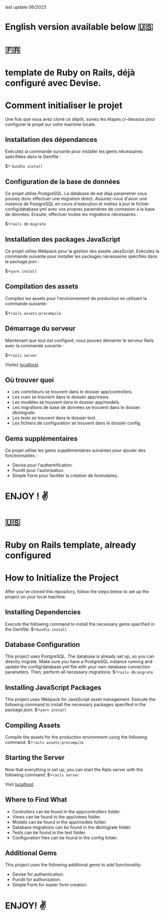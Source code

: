 last update 06/2023
# English version available below :us: 
# :fr: 

# template de Ruby on Rails, déjà configuré avec Devise.

# Comment initialiser le projet
Une fois que vous avez cloné ce dépôt, suivez les étapes ci-dessous pour configurer le projet sur votre machine locale.

## Installation des dépendances
Exécutez la commande suivante pour installer les gems nécessaires spécifiées dans le Gemfile :

$> `bundle install`
## Configuration de la base de données
Ce projet utilise PostgreSQL. 
La database de est deja parametrer vous pouvez donc effectuer une migration direct.
Assurez-vous d'avoir une instance de PostgreSQL en cours d'exécution et mettez à jour le fichier config/database.yml avec vos propres paramètres de connexion à la base de données. Ensuite, effectuer toutes les migrations nécessaires :


$>`rails db:migrate`
## Installation des packages JavaScript
Ce projet utilise Webpack pour la gestion des assets JavaScript. Exécutez la commande suivante pour installer les packages nécessaires spécifiés dans le package.json :

$>`yarn install`
## Compilation des assets
Compilez les assets pour l'environnement de production en utilisant la commande suivante :

$>`rails assets:precompile`
## Démarrage du serveur
Maintenant que tout est configuré, vous pouvez démarrer le serveur Rails avec la commande suivante :

$>`rails server`

Visitez [localhost](http://localhost:3000).
## Où trouver quoi
+ Les contrôleurs se trouvent dans le dossier app/controllers.
+ Les vues se trouvent dans le dossier app/views.
+ Les modèles se trouvent dans le dossier app/models.
+ Les migrations de base de données se trouvent dans le dossier db/migrate.
+ Les tests se trouvent dans le dossier test.
+ Les fichiers de configuration se trouvent dans le dossier config.
  
## Gems supplémentaires
Ce projet utilise les gems supplémentaires suivantes pour ajouter des fonctionnalités :

+ Devise pour l'authentification.
+ Pundit pour l'autorisation.
+ Simple Form pour faciliter la création de formulaires.
# ENJOY ! :v:

# :us:
# Ruby on Rails template, already configured
# How to Initialize the Project
After you've cloned this repository, follow the steps below to set up the project on your local machine.

## Installing Dependencies
Execute the following command to install the necessary gems specified in the Gemfile:
$>`bundle install`

## Database Configuration
This project uses PostgreSQL. The database is already set up, so you can directly migrate. Make sure you have a PostgreSQL instance running and update the config/database.yml file with your own database connection parameters. Then, perform all necessary migrations:
$>`rails db:migrate`

## Installing JavaScript Packages
This project uses Webpack for JavaScript asset management. Execute the following command to install the necessary packages specified in the package.json:
$>`yarn install`

## Compiling Assets
Compile the assets for the production environment using the following command:
$>`rails assets:precompile`

## Starting the Server
Now that everything is set up, you can start the Rails server with the following command:
$>`rails server`

Visit [localhost](http://localhost:3000).
## Where to Find What
+ Controllers can be found in the app/controllers folder.
+ Views can be found in the app/views folder.
+ Models can be found in the app/models folder.
+ Database migrations can be found in the db/migrate folder.
+ Tests can be found in the test folder.
+ Configuration files can be found in the config folder.

## Additional Gems
This project uses the following additional gems to add functionality:

+ Devise for authentication.
+ Pundit for authorization.
+ Simple Form for easier form creation.
# ENJOY! :v:





